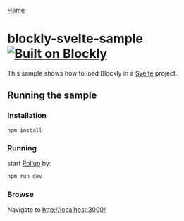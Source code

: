 [Home](../README.md)

# blockly-svelte-sample [![Built on Blockly](https://tinyurl.com/built-on-blockly)](https://github.com/google/blockly)

This sample shows how to load Blockly in a [Svelte](https://svelte.dev) project.

## Running the sample

### Installation

```
npm install
```

### Running

start [Rollup](https://rollupjs.org) by:
```bash
npm run dev
```

### Browse

Navigate to  [http://localhost:3000/](http://localhost:3000/) 
